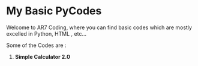 # My Basic PyCodes

Welcome to AR7 Coding, where you can find basic codes which are mostly excelled in Python, HTML , etc...

Some of the Codes are :
1. **Simple Calculator 2.0**
